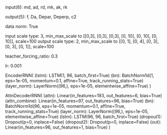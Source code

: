 input(6): md, ad, rd, mk, ak, rk

output(5): f, Da, Depar, Deperp, c2

data norm: True

input scale type: 3, min_max_scale to [[0,3], [0,3], [0,3], [0, 10], [0, 10], [0, 10]], scale=100
output scale type: 2, min_max_scale to [[0, 1], [0, 4], [0, 3], [0, 3], [0, 1]], scale=100

teacher_forcing_ratio: 0.3

lr: 0.001

EncoderRNN(
  (lstm): LSTM(1, 96, batch_first=True)
  (bn): BatchNorm1d(1, eps=1e-05, momentum=0.1, affine=True, track_running_stats=True)
  (layer_norm): LayerNorm((96,), eps=1e-05, elementwise_affine=True)
)

AttnDecoderRNN(
  (attn): Linear(in_features=193, out_features=6, bias=True)
  (attn_combine): Linear(in_features=97, out_features=96, bias=True)
  (bn): BatchNorm1d(96, eps=1e-05, momentum=0.1, affine=True, track_running_stats=True)
  (layer_norm): LayerNorm((96,), eps=1e-05, elementwise_affine=True)
  (lstm): LSTM(96, 96, batch_first=True)
  (dropout1): Dropout(p=0, inplace=False)
  (dropout2): Dropout(p=0, inplace=False)
  (out): Linear(in_features=96, out_features=1, bias=True)
)

